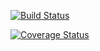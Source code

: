 [![Build Status](https://travis-ci.org/dsondak/cs207testing.svg?branch=master)](https://app.travis-ci.com/github/sinakiamehr)

[![Coverage Status](https://app.codecov.io/gh/sinakiamehr/cs107test/branch/main/graph/badge.svg)](https://app.codecov.io/gh/sinakiamehr/cs107test)
